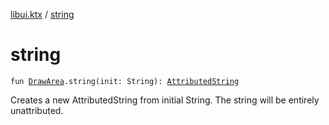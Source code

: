 [libui.ktx](index.md) / [string](./string.md)

# string

`fun `[`DrawArea`](-draw-area/index.md)`.string(init: String): `[`AttributedString`](-attributed-string/index.md)

Creates a new AttributedString from initial String. The string will be entirely unattributed.

